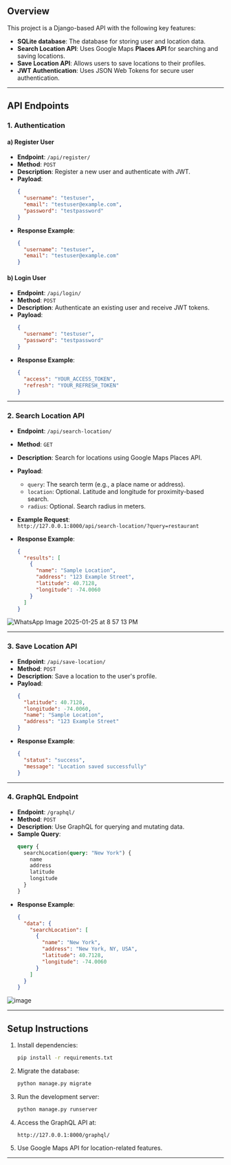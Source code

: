 
## Overview
This project is a Django-based API with the following key features:
- **SQLite database**: The database for storing user and location data.
- **Search Location API**: Uses Google Maps **Places API** for searching and saving locations.
- **Save Location API**: Allows users to save locations to their profiles.
- **JWT Authentication**: Uses JSON Web Tokens for secure user authentication.

---

## API Endpoints

### 1. **Authentication**

#### a) **Register User**
- **Endpoint**: `/api/register/`
- **Method**: `POST`
- **Description**: Register a new user and authenticate with JWT.
- **Payload**:
    ```json
    {
      "username": "testuser",
      "email": "testuser@example.com",
      "password": "testpassword"
    }
    ```
- **Response Example**:
    ```json
    {
      "username": "testuser",
      "email": "testuser@example.com"
    }
    ```

#### b) **Login User**
- **Endpoint**: `/api/login/`
- **Method**: `POST`
- **Description**: Authenticate an existing user and receive JWT tokens.
- **Payload**:
    ```json
    {
      "username": "testuser",
      "password": "testpassword"
    }
    ```
- **Response Example**:
    ```json
    {
      "access": "YOUR_ACCESS_TOKEN",
      "refresh": "YOUR_REFRESH_TOKEN"
    }
    ```

---

### 2. **Search Location API**
- **Endpoint**: `/api/search-location/`
- **Method**: `GET`
- **Description**: Search for locations using Google Maps Places API.
- **Payload**:
    - `query`: The search term (e.g., a place name or address).
    - `location`: Optional. Latitude and longitude for proximity-based search.
    - `radius`: Optional. Search radius in meters.
- **Example Request**:  
  `http://127.0.0.1:8000/api/search-location/?query=restaurant`

- **Response Example**:
    ```json
    {
      "results": [
        {
          "name": "Sample Location",
          "address": "123 Example Street",
          "latitude": 40.7128,
          "longitude": -74.0060
        }
      ]
    }
    ```
![WhatsApp Image 2025-01-25 at 8 57 13 PM](https://github.com/user-attachments/assets/6466dff1-4193-4fec-a64b-525730eb2831)

---

### 3. **Save Location API**
- **Endpoint**: `/api/save-location/`
- **Method**: `POST`
- **Description**: Save a location to the user's profile.
- **Payload**:
    ```json
    {
      "latitude": 40.7128,
      "longitude": -74.0060,
      "name": "Sample Location",
      "address": "123 Example Street"
    }
    ```
- **Response Example**:
    ```json
    {
      "status": "success",
      "message": "Location saved successfully"
    }
    ```

---

### 4. **GraphQL Endpoint**
- **Endpoint**: `/graphql/`
- **Method**: `POST`
- **Description**: Use GraphQL for querying and mutating data.
- **Sample Query**:
    ```graphql
    query {
      searchLocation(query: "New York") {
        name
        address
        latitude
        longitude
      }
    }
    ```
- **Response Example**:
    ```json
    {
      "data": {
        "searchLocation": [
          {
            "name": "New York",
            "address": "New York, NY, USA",
            "latitude": 40.7128,
            "longitude": -74.0060
          }
        ]
      }
    }
    ```

![image](https://github.com/user-attachments/assets/907476ee-4bda-4809-a219-f6a54b15c246)

---

## Setup Instructions

1. Install dependencies:
    ```bash
    pip install -r requirements.txt
    ```

2. Migrate the database:
    ```bash
    python manage.py migrate
    ```

3. Run the development server:
    ```bash
    python manage.py runserver
    ```

4. Access the GraphQL API at:
    ```plaintext
    http://127.0.0.1:8000/graphql/
    ```

5. Use Google Maps API for location-related features.

---
